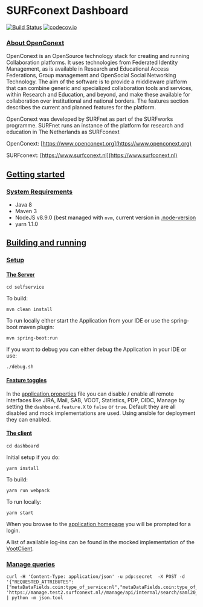 # SURFconext Dashboard

[![Build Status](https://travis-ci.org/OpenConext/OpenConext-dashboard.svg)](https://travis-ci.org/OpenConext/OpenConext-dashboard)
[![codecov.io](https://codecov.io/github/OpenConext/OpenConext-dashboard/coverage.svg)](https://codecov.io/github/OpenConext/OpenConext-dashboard)

### [About OpenConext](#about_openConext)

OpenConext is an OpenSource technology stack for creating and running Collaboration platforms. It uses technologies from Federated Identity Management, as is available in Research and Educational Access Federations, Group management and OpenSocial Social Networking Technology. The aim of the software is to provide a middleware platform that can combine generic and specialized collaboration tools and services, within Research and Education, and beyond, and make these available for collaboration over institutional and national borders. The features section describes the current and planned features for the platform.

OpenConext was developed by SURFnet as part of the SURFworks programme. SURFnet runs an instance of the platform for research and education in The Netherlands as SURFconext

OpenConext: [https://www.openconext.org](https://www.openconext.org)

SURFconext: [https://www.surfconext.nl](https://www.surfconext.nl)


## [Getting started](#getting_started)

### [System Requirements](#system_requirements)

- Java 8
- Maven 3
- NodeJS v8.9.0 (best managed with `nvm`, current version in [.node-version](dashboard/.node-version)
- yarn 1.1.0

## [Building and running](#building_and_running)

### [Setup](#setup)

#### [The Server](#server)

    cd selfservice

To build:

    mvn clean install

To run locally either start the Application from your IDE or use the spring-boot maven plugin:

    mvn spring-boot:run

If you want to debug you can either debug the Application in your IDE or use:

    ./debug.sh
    
#### [Feature toggles](#feature_toggles)

In the [application.properties](selfservice/src/main/resources/application.properties) file you can disable / enable
all remote interfaces like JIRA, Mail, SAB, VOOT, Statistics, PDP, OIDC, Manage by setting the `dashboard.feature.X`
to `false` or `true`. Default they are all disabled and mock implementations are used. Using ansible for
deployment they can enabled.

#### [The client](#client)

    cd dashboard

Initial setup if you do:

    yarn install

To build:

    yarn run webpack

To run locally:

    yarn start

When you browse to the [application homepage](http://localhost:8001/dashboard/api/home) you will be prompted for a login.

A list of available log-ins can be found in the mocked implementation of the [VootClient](selfservice/src/main/java/selfservice/shibboleth/mock/MockShibbolethFilter.java).

### [Manage queries](#manage_queries)
```
curl -H 'Content-Type: application/json' -u pdp:secret  -X POST -d '{"REQUESTED_ATTRIBUTES":["metaDataFields.coin:type_of_service:nl","metaDataFields.coin:type_of_service:en"],"metaDataFields.coin:type_of_service:en":".*"}' 'https://manage.test2.surfconext.nl//manage/api/internal/search/saml20_sp' | python -m json.tool 
```
